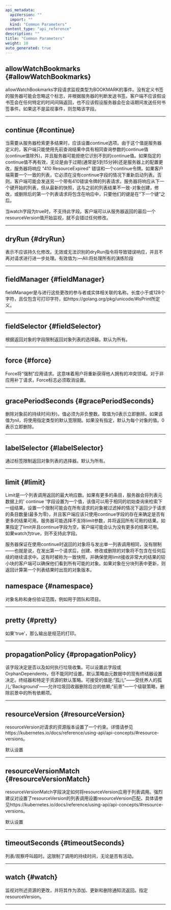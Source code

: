 ```yaml
---
api_metadata:
  apiVersion: ""
  import: ""
  kind: "Common Parameters"
content_type: "api_reference"
description: ""
title: "Common Parameters"
weight: 10
auto_generated: true
---
```


<!--
The file is auto-generated from the Go source code of the component using a generic
[generator](https://github.com/kubernetes-sigs/reference-docs/). To learn how
to generate the reference documentation, please read
[Contributing to the reference documentation](/docs/contribute/generate-ref-docs/).
To update the reference content, please follow the 
[Contributing upstream](/docs/contribute/generate-ref-docs/contribute-upstream/)
guide. You can file document formatting bugs against the
[reference-docs](https://github.com/kubernetes-sigs/reference-docs/) project.
-->




## allowWatchBookmarks {#allowWatchBookmarks}
<!--
allowWatchBookmarks requests watch events with type "BOOKMARK". Servers that do not implement bookmarks may ignore this flag and bookmarks are sent at the server's discretion. Clients should not assume bookmarks are returned at any specific interval, nor may they assume the server will send any BOOKMARK event during a session. If this is not a watch, this field is ignored.

<hr>
-->

allowWatchBookmarks字段请求监视类型为BOOKMARK的事件。没有定义书签的服务器可能会忽略这个标志，并根据服务器的判断发送书签。客户端不应该假设书签会在任何特定的时间间隔返回，也不应该假设服务器会在会话期间发送任何书签事件。如果这不是监视事件，则忽略该字段。

<hr>



## continue {#continue}
<!--

The continue option should be set when retrieving more results from the server. Since this value is server defined, clients may only use the continue value from a previous query result with identical query parameters (except for the value of continue) and the server may reject a continue value it does not recognize. If the specified continue value is no longer valid whether due to expiration (generally five to fifteen minutes) or a configuration change on the server, the server will respond with a 410 ResourceExpired error together with a continue token. If the client needs a consistent list, it must restart their list without the continue field. Otherwise, the client may send another list request with the token received with the 410 error, the server will respond with a list starting from the next key, but from the latest snapshot, which is inconsistent from the previous list results - objects that are created, modified, or deleted after the first list request will be included in the response, as long as their keys are after the "next key".

This field is not supported when watch is true. Clients may start a watch from the last resourceVersion value returned by the server and not miss any modifications.

<hr>
-->
当需要从服务器检索更多结果时，应该设置continue选项。由于这个值是服务器定义的，客户端只能使用先前查询结果中具有相同查询参数的continue值(continue值除外)，并且服务器可能拒绝它识别不到的continue值。如果指定的continue值不再有效，无论是由于过期(通常是5到15分钟)还是服务器上的配置更改，服务器将响应 "410 ResourceExpired" 错误和一个continue令牌。如果客户端需要一个一致的列表，它必须在没有continue字段的情况下重新启动列表。否则，客户端可能会发送另一个带有410错误令牌的列表请求，服务器将响应从下一个键开始的列表，但从最新的快照，这与之前的列表结果不一致-对象创建，修改，或删除后的第一个列表请求将包含在响应中，只要他们的键是在“下一个键”之后。

当watch字段为true时，不支持此字段。客户端可以从服务器返回的最后一个resourceVersion值开始监视，就不会错过任何修改。

<hr>



## dryRun {#dryRun}
<!--

When present, indicates that modifications should not be persisted. An invalid or unrecognized dryRun directive will result in an error response and no further processing of the request. Valid values are: - All: all dry run stages will be processed

<hr>
-->
表示不应该持久化修改。无效或无法识别的dryRun指令将导致错误响应，并且不再对请求进行进一步处理。有效值为:—All:将处理所有的演练阶段

<hr>


## fieldManager {#fieldManager}
<!--

fieldManager is a name associated with the actor or entity that is making these changes. The value must be less than or 128 characters long, and only contain printable characters, as defined by https://golang.org/pkg/unicode/#IsPrint.

<hr>
-->

fieldManager是与进行这些更改的参与者或实体相关联的名称。长度小于或128个字符，且仅包含可打印字符，如https://golang.org/pkg/unicode/#IsPrint所定义。

<hr>


## fieldSelector {#fieldSelector}
<!--

A selector to restrict the list of returned objects by their fields. Defaults to everything.

<hr>
-->

根据返回对象的字段限制返回对象列表的选择器。默认为所有。
<hr>


## force {#force}
<!--

Force is going to "force" Apply requests. It means user will re-acquire conflicting fields owned by other people. Force flag must be unset for non-apply patch requests.

<hr>
-->

Force将“强制”应用请求。这意味着用户将重新获得他人拥有的冲突领域。对于非应用补丁请求，Force标志必须取消设置。

<hr>

## gracePeriodSeconds {#gracePeriodSeconds}
<!--

The duration in seconds before the object should be deleted. Value must be non-negative integer. The value zero indicates delete immediately. If this value is nil, the default grace period for the specified type will be used. Defaults to a per object value if not specified. zero means delete immediately.

<hr>
-->

删除对象前的持续时间(秒)。值必须为非负整数。取值为0表示立即删除。如果该值为nil，将使用指定类型的默认宽限期。如果没有指定，默认为每个对象的值。0表示立即删除。

<hr>

## labelSelector {#labelSelector}
<!--

A selector to restrict the list of returned objects by their labels. Defaults to everything.

<hr>
-->

通过标签限制返回对象列表的选择器。默认为所有。
<hr>

## limit {#limit}
<!--
limit is a maximum number of responses to return for a list call. If more items exist, the server will set the `continue` field on the list metadata to a value that can be used with the same initial query to retrieve the next set of results. Setting a limit may return fewer than the requested amount of items (up to zero items) in the event all requested objects are filtered out and clients should only use the presence of the continue field to determine whether more results are available. Servers may choose not to support the limit argument and will return all of the available results. If limit is specified and the continue field is empty, clients may assume that no more results are available. This field is not supported if watch is true.

The server guarantees that the objects returned when using continue will be identical to issuing a single list call without a limit - that is, no objects created, modified, or deleted after the first request is issued will be included in any subsequent continued requests. This is sometimes referred to as a consistent snapshot, and ensures that a client that is using limit to receive smaller chunks of a very large result can ensure they see all possible objects. If objects are updated during a chunked list the version of the object that was present at the time the first list result was calculated is returned.

<hr>
-->
Limit是一个列表调用返回的最大响应数。如果有更多的条目，服务器会将列表元数据上的' continue '字段设置为一个值，该值可以用于相同的初始查询来检索下一组结果。设置一个限制可能会在所有请求的对象被过滤掉的情况下返回少于请求的条目数量(最多为零)，并且客户端应该只使用continue字段的存在来确定是否有更多的结果可用。服务器可能选择不支持limit参数，并将返回所有可用的结果。如果指定了limit并且continue字段为空，客户端可能会认为没有更多的结果可用。如果watch为true，则不支持此字段。

服务器保证在使用continue时返回的对象将与发出单一列表调用相同，没有限制——也就是说，在发出第一个请求后，创建、修改或删除的对象将不包含在任何后续的继续请求中。这有时被称为一致快照，并确保使用limit接收非常大的结果的较小块的客户端可以确保他们看到所有可能的对象。如果对象在分块列表中更新，则返回计算第一个列表结果时出现的对象版本。


## namespace {#namespace}
<!--

object name and auth scope, such as for teams and projects

<hr>
-->

对象名称和身份验证范围，例如用于团队和项目。
<hr>

## pretty {#pretty}
<!--

If 'true', then the output is pretty printed.

<hr>
-->

如果'true'，那么输出是规范的打印。

<hr>

## propagationPolicy {#propagationPolicy}
<!--

Whether and how garbage collection will be performed. Either this field or OrphanDependents may be set, but not both. The default policy is decided by the existing finalizer set in the metadata.finalizers and the resource-specific default policy. Acceptable values are: 'Orphan' - orphan the dependents; 'Background' - allow the garbage collector to delete the dependents in the background; 'Foreground' - a cascading policy that deletes all dependents in the foreground.

<hr>
-->

该字段决定是否以及如何执行垃圾收集。可以设置此字段或OrphanDependents，但不能同时设置。默认策略由元数据中的现有终结器设置决定。终结器和特定于资源的默认策略。可接受的值是:“孤儿”——受抚养人的孤儿;'Background'——允许垃圾回收器删除后台的依赖;“前景”—一个级联策略，删除前景中的所有依赖项。
<hr>



## resourceVersion {#resourceVersion}
<!--

resourceVersion sets a constraint on what resource versions a request may be served from. See https://kubernetes.io/docs/reference/using-api/api-concepts/#resource-versions for details.

Defaults to unset

<hr>
-->

resourceVersion对请求的资源版本设置了一个约束。详情请参见https://kubernetes.io/docs/reference/using-api/api-concepts/#resource-versions。

默认设置

<hr>



## resourceVersionMatch {#resourceVersionMatch}
<!--

resourceVersionMatch determines how resourceVersion is applied to list calls. It is highly recommended that resourceVersionMatch be set for list calls where resourceVersion is set See https://kubernetes.io/docs/reference/using-api/api-concepts/#resource-versions for details.

Defaults to unset

<hr>
-->


resourceVersionMatch字段决定如何将resourceVersion应用于列表调用。强烈建议对设置了resourceVersion的列表调用设置resourceVersion匹配，具体请参见https://kubernetes.io/docs/reference/using-api/api-concepts/#resource-versions。

默认设置

<hr>


## timeoutSeconds {#timeoutSeconds}
<!--

Timeout for the list/watch call. This limits the duration of the call, regardless of any activity or inactivity.

<hr>

-->

列表/观察呼叫超时。这限制了调用的持续时间，无论是否有活动。

<hr>



## watch {#watch}
<!--

Watch for changes to the described resources and return them as a stream of add, update, and remove notifications. Specify resourceVersion.

<hr>
-->

监视对所述资源的更改，并将其作为添加、更新和删除通知流返回。指定resourceVersion。

<hr>





